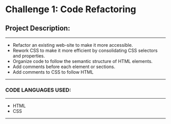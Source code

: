 # Challenge 1: Code Refactoring

## Project Description:

---

- Refactor an existing web-site to make it more accessible.
- Rework CSS to make it more efficient by consolidating CSS selectors and properties.
- Organize code to follow the semantic structure of HTML elements.
- Add comments before each element or sections.
- Add comments to CSS to follow HTML

---

### CODE LANGUAGES USED:

---

* HTML
* CSS

---